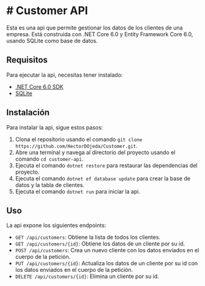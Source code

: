 # # Customer API

Esta es una api que permite gestionar los datos de los clientes de una empresa. Está construida con .NET Core 6.0 y Entity Framework Core 6.0, usando SQLite como base de datos.

## Requisitos

Para ejecutar la api, necesitas tener instalado:

- [.NET Core 6.0 SDK](https://dotnet.microsoft.com/download/dotnet/6.0)
- [SQLite](https://www.sqlite.org/index.html)

## Instalación

Para instalar la api, sigue estos pasos:

1. Clona el repositorio usando el comando `git clone https://github.com/HectorDOjeda/Customer.git`.
2. Abre una terminal y navega al directorio del proyecto usando el comando `cd customer-api`.
3. Ejecuta el comando `dotnet restore` para restaurar las dependencias del proyecto.
4. Ejecuta el comando `dotnet ef database update` para crear la base de datos y la tabla de clientes.
5. Ejecuta el comando `dotnet run` para iniciar la api.

## Uso

La api expone los siguientes endpoints:

- `GET /api/customers`: Obtiene la lista de todos los clientes.
- `GET /api/customers/{id}`: Obtiene los datos de un cliente por su id.
- `POST /api/customers`: Crea un nuevo cliente con los datos enviados en el cuerpo de la petición.
- `PUT /api/customers/{id}`: Actualiza los datos de un cliente por su id con los datos enviados en el cuerpo de la petición.
- `DELETE /api/customers/{id}`: Elimina un cliente por su id.
